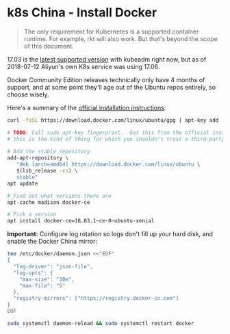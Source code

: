 # k8s China - Install Docker

> The only requirement for Kubernetes is a supported container runtime. For example, rkt will also work. But that's beyond the scope of this document.

17.03 is the [latest supported version](https://kubernetes.io/docs/tasks/tools/install-kubeadm/#installing-docker) with kubeadm right now, but as of 2018-07-12 Aliyun's own K8s service was using 17.06.

Docker Community Edition releases technically only have 4 months of support, and at some point they'll age out of the Ubuntu repos entirely, so choose wisely.

Here's a summary of the [official installation instructions](https://docker.github.io/engine/installation/linux/ubuntu/#install-using-the-repository):

```bash
curl -fsSL https://download.docker.com/linux/ubuntu/gpg | apt-key add -

# TODO: Call sudo apt-key fingerprint.  Get this from the official instructions;
# this is the kind of thing for which you shouldn't trust a third-party site.
 
# Add the stable repository
add-apt-repository \
   "deb [arch=amd64] https://download.docker.com/linux/ubuntu \
   $(lsb_release -cs) \
   stable"
apt update

# Find out what versions there are
apt-cache madison docker-ce

# Pick a version
apt install docker-ce=18.03.1~ce-0~ubuntu-xenial
```

**Important:** Configure log rotation so logs don't fill up your hard disk, and enable the Docker China mirror:

```bash
tee /etc/docker/daemon.json <<"EOF"
{
  "log-driver": "json-file",
  "log-opts": {
    "max-size": "10m",
    "max-file": "5"
  },
  "registry-mirrors": ["https://registry.docker-cn.com"]
}
EOF

sudo systemctl daemon-reload && sudo systemctl restart docker
```
